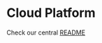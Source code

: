 # Cloud Platform

Check our central [README](https://github.com/ministryofjustice/cloud-platform-infrastructure/blob/main/terraform/cloud-platform/README.md)

